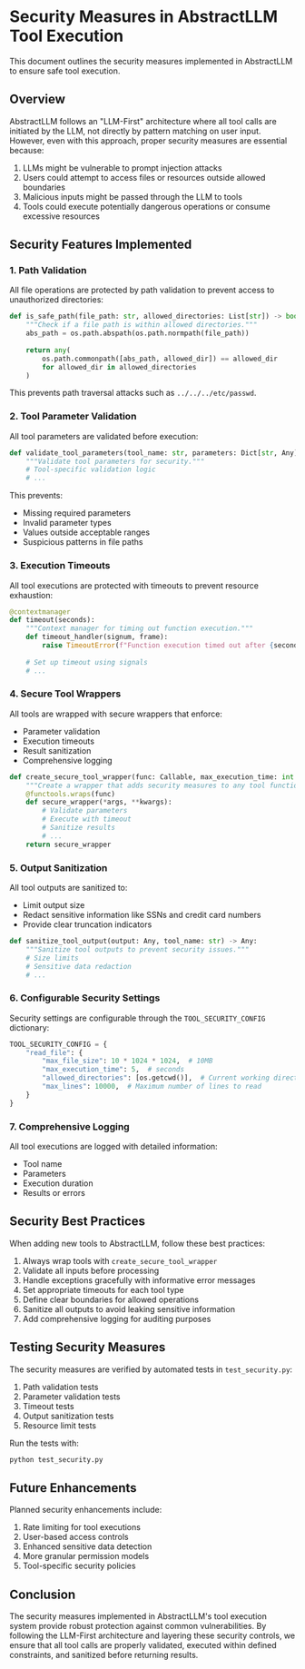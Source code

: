 # Security Measures in AbstractLLM Tool Execution

This document outlines the security measures implemented in AbstractLLM to ensure safe tool execution.

## Overview

AbstractLLM follows an "LLM-First" architecture where all tool calls are initiated by the LLM, not directly by pattern matching on user input. However, even with this approach, proper security measures are essential because:

1. LLMs might be vulnerable to prompt injection attacks
2. Users could attempt to access files or resources outside allowed boundaries
3. Malicious inputs might be passed through the LLM to tools
4. Tools could execute potentially dangerous operations or consume excessive resources

## Security Features Implemented

### 1. Path Validation

All file operations are protected by path validation to prevent access to unauthorized directories:

```python
def is_safe_path(file_path: str, allowed_directories: List[str]) -> bool:
    """Check if a file path is within allowed directories."""
    abs_path = os.path.abspath(os.path.normpath(file_path))
    
    return any(
        os.path.commonpath([abs_path, allowed_dir]) == allowed_dir
        for allowed_dir in allowed_directories
    )
```

This prevents path traversal attacks such as `../../../etc/passwd`.

### 2. Tool Parameter Validation

All tool parameters are validated before execution:

```python
def validate_tool_parameters(tool_name: str, parameters: Dict[str, Any]) -> Tuple[bool, Optional[str]]:
    """Validate tool parameters for security."""
    # Tool-specific validation logic
    # ...
```

This prevents:
- Missing required parameters
- Invalid parameter types
- Values outside acceptable ranges
- Suspicious patterns in file paths

### 3. Execution Timeouts

All tool executions are protected with timeouts to prevent resource exhaustion:

```python
@contextmanager
def timeout(seconds):
    """Context manager for timing out function execution."""
    def timeout_handler(signum, frame):
        raise TimeoutError(f"Function execution timed out after {seconds} seconds")
    
    # Set up timeout using signals
    # ...
```

### 4. Secure Tool Wrappers

All tools are wrapped with secure wrappers that enforce:
- Parameter validation
- Execution timeouts
- Result sanitization
- Comprehensive logging

```python
def create_secure_tool_wrapper(func: Callable, max_execution_time: int = 5) -> Callable:
    """Create a wrapper that adds security measures to any tool function."""
    @functools.wraps(func)
    def secure_wrapper(*args, **kwargs):
        # Validate parameters
        # Execute with timeout
        # Sanitize results
        # ...
    return secure_wrapper
```

### 5. Output Sanitization

All tool outputs are sanitized to:
- Limit output size
- Redact sensitive information like SSNs and credit card numbers
- Provide clear truncation indicators

```python
def sanitize_tool_output(output: Any, tool_name: str) -> Any:
    """Sanitize tool outputs to prevent security issues."""
    # Size limits
    # Sensitive data redaction
    # ...
```

### 6. Configurable Security Settings

Security settings are configurable through the `TOOL_SECURITY_CONFIG` dictionary:

```python
TOOL_SECURITY_CONFIG = {
    "read_file": {
        "max_file_size": 10 * 1024 * 1024,  # 10MB
        "max_execution_time": 5,  # seconds
        "allowed_directories": [os.getcwd()],  # Current working directory
        "max_lines": 10000,  # Maximum number of lines to read
    }
}
```

### 7. Comprehensive Logging

All tool executions are logged with detailed information:
- Tool name
- Parameters
- Execution duration
- Results or errors

## Security Best Practices

When adding new tools to AbstractLLM, follow these best practices:

1. Always wrap tools with `create_secure_tool_wrapper`
2. Validate all inputs before processing
3. Handle exceptions gracefully with informative error messages
4. Set appropriate timeouts for each tool type
5. Define clear boundaries for allowed operations
6. Sanitize all outputs to avoid leaking sensitive information
7. Add comprehensive logging for auditing purposes

## Testing Security Measures

The security measures are verified by automated tests in `test_security.py`:

1. Path validation tests
2. Parameter validation tests
3. Timeout tests
4. Output sanitization tests
5. Resource limit tests

Run the tests with:
```bash
python test_security.py
```

## Future Enhancements

Planned security enhancements include:
1. Rate limiting for tool executions
2. User-based access controls
3. Enhanced sensitive data detection
4. More granular permission models
5. Tool-specific security policies

## Conclusion

The security measures implemented in AbstractLLM's tool execution system provide robust protection against common vulnerabilities. By following the LLM-First architecture and layering these security controls, we ensure that all tool calls are properly validated, executed within defined constraints, and sanitized before returning results. 